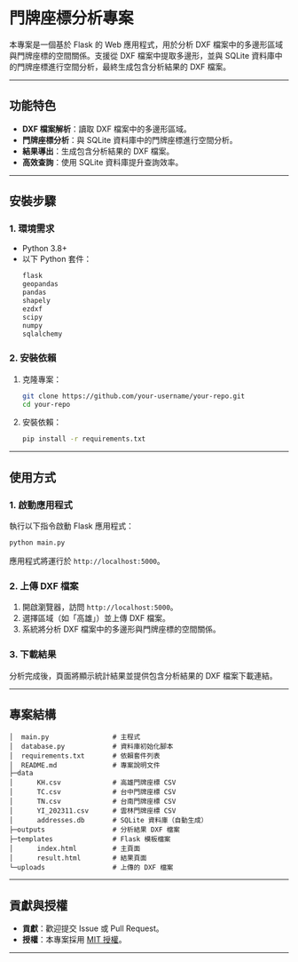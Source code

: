 # 門牌座標分析專案

本專案是一個基於 Flask 的 Web 應用程式，用於分析 DXF 檔案中的多邊形區域與門牌座標的空間關係。支援從 DXF 檔案中提取多邊形，並與 SQLite 資料庫中的門牌座標進行空間分析，最終生成包含分析結果的 DXF 檔案。

---

## 功能特色
- **DXF 檔案解析**：讀取 DXF 檔案中的多邊形區域。
- **門牌座標分析**：與 SQLite 資料庫中的門牌座標進行空間分析。
- **結果導出**：生成包含分析結果的 DXF 檔案。
- **高效查詢**：使用 SQLite 資料庫提升查詢效率。

---

## 安裝步驟

### 1. 環境需求
- Python 3.8+
- 以下 Python 套件：
  ```bash
  flask
  geopandas
  pandas
  shapely
  ezdxf
  scipy
  numpy
  sqlalchemy
  ```

### 2. 安裝依賴
1. 克隆專案：
   ```bash
   git clone https://github.com/your-username/your-repo.git
   cd your-repo
   ```
2. 安裝依賴：
   ```bash
   pip install -r requirements.txt
   ```


---

## 使用方式

### 1. 啟動應用程式
執行以下指令啟動 Flask 應用程式：
```bash
python main.py
```
應用程式將運行於 `http://localhost:5000`。

### 2. 上傳 DXF 檔案
1. 開啟瀏覽器，訪問 `http://localhost:5000`。
2. 選擇區域（如「高雄」）並上傳 DXF 檔案。
3. 系統將分析 DXF 檔案中的多邊形與門牌座標的空間關係。

### 3. 下載結果
分析完成後，頁面將顯示統計結果並提供包含分析結果的 DXF 檔案下載連結。



---

## 專案結構
```
│  main.py                # 主程式
│  database.py            # 資料庫初始化腳本
│  requirements.txt       # 依賴套件列表
│  README.md              # 專案說明文件
├─data
│      KH.csv             # 高雄門牌座標 CSV
│      TC.csv             # 台中門牌座標 CSV
│      TN.csv             # 台南門牌座標 CSV
│      YI_202311.csv      # 雲林門牌座標 CSV
│      addresses.db       # SQLite 資料庫（自動生成）
├─outputs                 # 分析結果 DXF 檔案
├─templates               # Flask 模板檔案
│      index.html         # 主頁面
│      result.html        # 結果頁面
└─uploads                 # 上傳的 DXF 檔案
```

---

## 貢獻與授權
- **貢獻**：歡迎提交 Issue 或 Pull Request。
- **授權**：本專案採用 [MIT 授權](LICENSE)。

---


